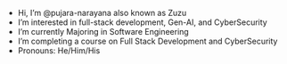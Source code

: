- Hi, I’m @pujara-narayana also known as Zuzu
- I’m interested in full-stack development, Gen-AI, and CyberSecurity 
- I’m currently Majoring in Software Engineering
- I’m completing a course on Full Stack Development and CyberSecurity
- Pronouns: He/Him/His


<!---
pujara-narayana/pujara-narayana is a ✨ special ✨ repository because its `README.md` (this file) appears on your GitHub profile.
You can click the Preview link to take a look at your changes.
--->

